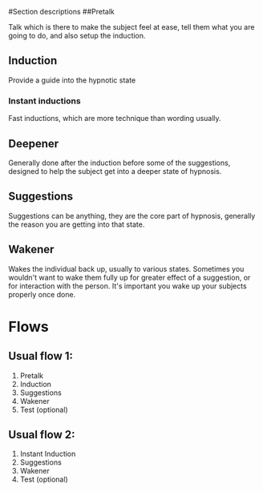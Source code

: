 #Section descriptions
##Pretalk

Talk which is there to make the subject feel at ease, tell them what you are going to do, and also setup the induction.

## Induction

Provide a guide into the hypnotic state

### Instant inductions

Fast inductions, which are more technique than wording usually.

## Deepener

Generally done after the induction before some of the suggestions, designed to help the subject get into a deeper state of hypnosis.

## Suggestions

Suggestions can be anything, they are the core part of hypnosis, generally the reason you are getting into that state.

## Wakener

Wakes the individual back up, usually to various states. Sometimes you wouldn't want to wake them fully up for greater effect of a suggestion, or for interaction with the person. It's important you wake up your subjects properly once done.


# Flows
## Usual flow 1:

1. Pretalk
2. Induction
3. Suggestions
4. Wakener
5. Test (optional)

## Usual flow 2:

1. Instant Induction
2. Suggestions
3. Wakener
4. Test (optional)

